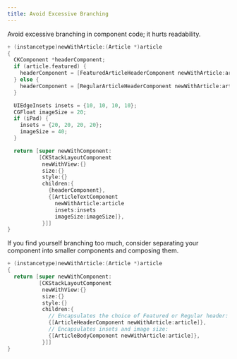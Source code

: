 ```yaml
---
title: Avoid Excessive Branching
---
```


Avoid excessive branching in component code; it hurts readability.

```objectivec redhighlight
+ (instancetype)newWithArticle:(Article *)article
{
  CKComponent *headerComponent;
  if (article.featured) {
    headerComponent = [FeaturedArticleHeaderComponent newWithArticle:article];
  } else {
    headerComponent = [RegularArticleHeaderComponent newWithArticle:article];
  }

  UIEdgeInsets insets = {10, 10, 10, 10};
  CGFloat imageSize = 20;
  if (iPad) {
    insets = {20, 20, 20, 20};
    imageSize = 40;
  }

  return [super newWithComponent:
          [CKStackLayoutComponent
           newWithView:{}
           size:{}
           style:{}
           children:{
             {headerComponent},
             {[ArticleTextComponent
               newWithArticle:article
               insets:insets
               imageSize:imageSize]},
           }]]
}
```

If you find yourself branching too much, consider separating your component into smaller components and composing them.

```objectivec highlight
+ (instancetype)newWithArticle:(Article *)article
{
  return [super newWithComponent:
          [CKStackLayoutComponent
           newWithView:{}
           size:{}
           style:{}
           children:{
             // Encapsulates the choice of Featured or Regular header:
             {[ArticleHeaderComponent newWithArticle:article]},
             // Encapsulates insets and image size:
             {[ArticleBodyComponent newWithArticle:article]},
           }]]
}
```

